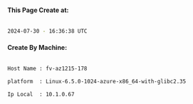 
   
#### This Page Create at:

```bash

2024-07-30 - 16:36:38 UTC

```

#### Create By Machine:

```bash

Host Name : fv-az1215-178

platform  : Linux-6.5.0-1024-azure-x86_64-with-glibc2.35

Ip Local  : 10.1.0.67

```

